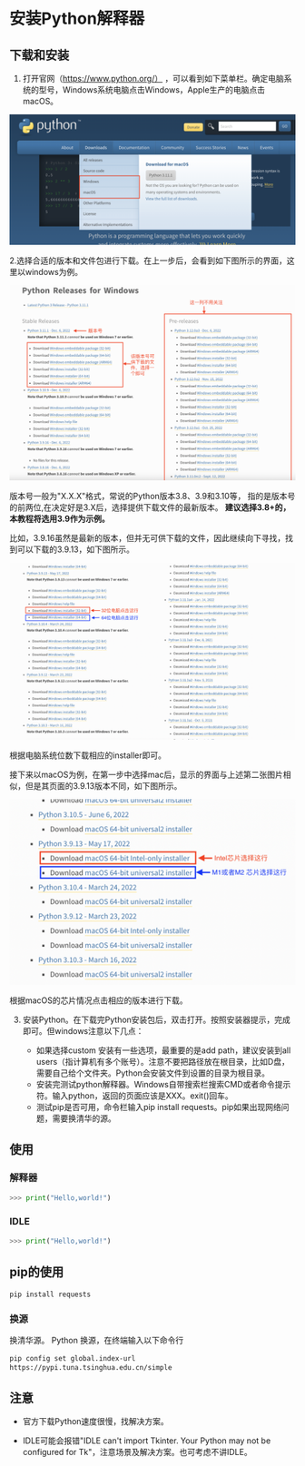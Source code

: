 # 安装Python解释器

## 下载和安装

1. 打开官网（https://www.python.org/）
，可以看到如下菜单栏。确定电脑系统的型号，Windows系统电脑点击Windows，Apple生产的电脑点击macOS。

![](images/download_menu.png)



2.选择合适的版本和文件包进行下载。在上一步后，会看到如下图所示的界面，这里以windows为例。

![](images/Python%20release%20for%20windows.png) 

版本号一般为"X.X.X"格式，常说的Python版本3.8、3.9和3.10等，
指的是版本号的前两位,在决定好是3.X后，选择提供下载文件的最新版本。
**建议选择3.8+的，本教程将选用3.9作为示例。**

比如，3.9.16虽然是最新的版本，但并无可供下载的文件，因此继续向下寻找，找到可以下载的3.9.13，如下图所示。

![](images/Windows下载2.png)

根据电脑系统位数下载相应的installer即可。
    
接下来以macOS为例，在第一步中选择mac后，显示的界面与上述第二张图片相似，但是其页面的3.9.13版本不同，如下图所示。

![](images/MacOS.png)

根据macOS的芯片情况点击相应的版本进行下载。

3. 安装Python。在下载完Python安装包后，双击打开。按照安装器提示，完成即可。但windows注意以下几点：
   
   - 如果选择custom 安装有一些选项，最重要的是add path，建议安装到all users（指计算机有多个账号）。注意不要把路径放在根目录，比如D盘，需要自己给个文件夹。Python会安装文件到设置的目录为根目录。
   - 安装完测试python解释器。Windows自带搜索栏搜索CMD或者命令提示符。输入python，返回的页面应该是XXX。exit()回车。
   - 测试pip是否可用，命令栏输入pip install requests。pip如果出现网络问题，需要换清华的源。


## 使用

### 解释器

```python
>>> print("Hello,world!")
```

### IDLE

```python
>>> print("Hello,world!")
```

## pip的使用

```shell
pip install requests
```

### 换源

换清华源。
Python 换源，在终端输入以下命令行
```shell
pip config set global.index-url https://pypi.tuna.tsinghua.edu.cn/simple
```

## 注意

- 官方下载Python速度很慢，找解决方案。

- IDLE可能会报错"IDLE can't import Tkinter. Your Python may not be configured for Tk"，注意场景及解决方案。也可考虑不讲IDLE。
